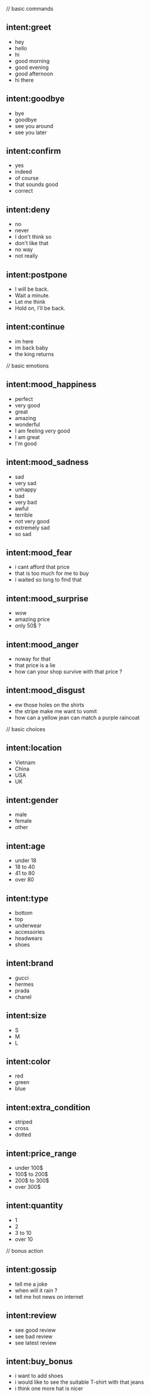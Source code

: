 // basic commands
## intent:greet
- hey
- hello
- hi
- good morning
- good evening
- good afternoon
- hi there

## intent:goodbye
- bye
- goodbye
- see you around
- see you later

## intent:confirm
- yes
- indeed
- of course
- that sounds good
- correct

## intent:deny
- no
- never
- I don't think so
- don't like that
- no way
- not really

## intent:postpone
- I will be back.
- Wait a minute.
- Let me think
- Hold on, I'll be back.

## intent:continue
- im here
- im back baby
- the king returns

// basic emotions
## intent:mood_happiness
- perfect
- very good
- great
- amazing
- wonderful
- I am feeling very good
- I am great
- I'm good

## intent:mood_sadness
- sad
- very sad
- unhappy
- bad
- very bad
- awful
- terrible
- not very good
- extremely sad
- so sad

## intent:mood_fear
- i cant afford that price
- that is too much for me to buy
- i waited so long to find that

## intent:mood_surprise
- wow
- amazing price
- only 50$ ?

## intent:mood_anger
- noway for that
- that price is a lie
- how can your shop survive with that price ?

## intent:mood_disgust
- ew those holes on the shirts
- the stripe make me want to vomit
- how can a yellow jean can match a purple raincoat

// basic choices
## intent:location
- Vietnam
- China
- USA
- UK

## intent:gender
- male
- female
- other

## intent:age
- under 18
- 18 to 40
- 41 to 80
- over 80

## intent:type
- bottom
- top
- underwear
- accessories
- headwears
- shoes

## intent:brand
- gucci
- hermes
- prada
- chanel

## intent:size
- S
- M
- L

## intent:color
- red
- green
- blue

## intent:extra_condition
- striped
- cross
- dotted

## intent:price_range
- under 100$
- 100$ to 200$
- 200$ to 300$
- over 300$

## intent:quantity
- 1
- 2
- 3 to 10
- over 10

// bonus action
## intent:gossip
- tell me a joke
- when will it rain ?
- tell me hot news on internet

## intent:review
- see good review
- see bad review
- see latest review

## intent:buy_bonus
- i want to add shoes
- i would like to see the suitable T-shirt with that jeans
- i think one more hat is nicer